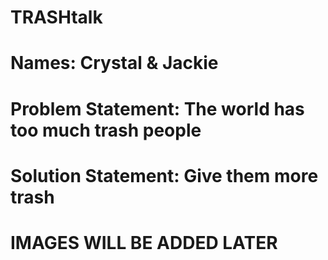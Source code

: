 # TRASHtalk
# Names: Crystal & Jackie
# Problem Statement: The world has too much trash people
# Solution Statement: Give them more trash

# IMAGES WILL BE ADDED LATER 
